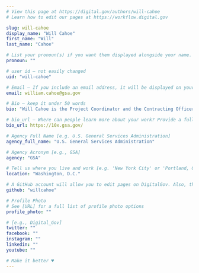 ```yaml
---
# View this page at https://digital.gov/authors/will-cahoe
# Learn how to edit our pages at https://workflow.digital.gov

slug: will-cahoe
display_name: "Will Cahoe"
first_name: "Will"
last_name: "Cahoe"

# List your pronoun(s) if you want them displayed alongside your name. If blank, we'll use just your name. Learn more http://mypronouns.org
pronoun: ""

# user id — not easily changed
uid: "will-cahoe"

# Email — If you include an email address, it will be displayed on your profile page
email: william.cahoe@gsa.gov

# Bio — keep it under 50 words
bio: "Will Cahoe is the Project Coordinator and the Contracting Officer's Representative (COR) for the 10x program."

# bio_url — Where can people learn more about your work? Provide a full URL [e.g. 'https://www.example.gov/']
bio_url: https://10x.gsa.gov/

# Agency Full Name [e.g. U.S. General Services Administration]
agency_full_name: "U.S. General Services Administration"

# Agency Acronym [e.g., GSA]
agency: "GSA"

# Tell us where you live and work [e.g. 'New York City' or 'Portland, OR']
location: "Washington, D.C."

# A GitHub account will allow you to edit pages on DigitalGov. Also, the image used in your GitHub account can be used to populate your digital.gov profile photo. Learn more about getting a Github account at [URL]
github: "willcahoe"

# Profile Photo
# See [URL] for a full list of profile photo options
profile_photo: ""

# [e.g., Digital_Gov]
twitter: ""
facebook: ""
instagram: ""
linkedin: ""
youtube: ""

# Make it better ♥
---
```

